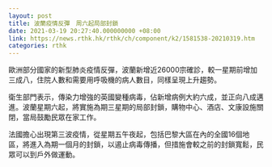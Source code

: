 ```yaml
---
layout: post
title: 波蘭疫情反彈　周六起局部封鎖
date: 2021-03-19 20:27:40.000000000 +08:00
link: https://news.rthk.hk/rthk/ch/component/k2/1581538-20210319.htm
categories: rthk
---
```


歐洲部分國家的新型肺炎疫情反彈，波蘭新增近26000宗確診，較一星期前增加三成八，住院人數和需要用呼吸機的病人數目，同樣呈現上升趨勢。

衛生部門表示，傳染力增強的英國變種病毒，佔新增病例大約六成，並正向八成邁進。波蘭星期六起，將實施為期三星期的局部封鎖，購物中心、酒店、文康設施關閉，當局鼓勵民眾在家工作。

法國擔心出現第三波疫情，從星期五午夜起，包括巴黎大區在內的全國16個地區，將進入為期一個月的封鎖，以遏止病毒傳播，但措施會較之前的封鎖寬鬆，民眾可以到戶外做運動。

